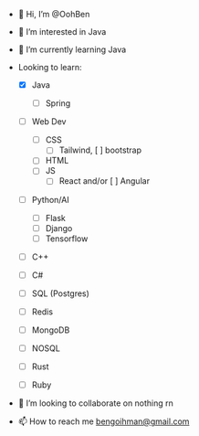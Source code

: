 - 👋 Hi, I’m @OohBen
- 👀 I’m interested in Java
- 🌱 I’m currently learning Java
- Looking to learn:

    - [x] Java
      - [ ] Spring
    
    - [ ] Web Dev
      - [ ] CSS
        - [ ] Tailwind, [ ] bootstrap
      - [ ] HTML
      - [ ] JS
        -[ ] React and/or [ ] Angular
        
    - [ ] Python/AI
      - [ ] Flask
      - [ ] Django
      - [ ] Tensorflow
        
    - [ ] C++
    
    - [ ] C#
      
    - [ ] SQL (Postgres)
    
    - [ ] Redis
    
    - [ ] MongoDB
    
    - [ ] NOSQL
    
    - [ ] Rust

    - [ ] Ruby
  
- 💞️ I’m looking to collaborate on nothing rn
- 📫 How to reach me bengoihman@gmail.com

<!---
OohBen/OohBen is a ✨ special ✨ repository because its `README.md` (this file) appears on your GitHub profile.
You can click the Preview link to take a look at your changes.
--->
